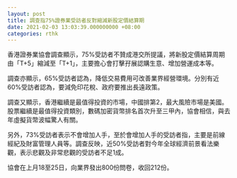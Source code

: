 ```yaml
---
layout: post
title: 調查指75%證券業受訪者反對縮減新股定價結算期
date: 2021-02-03 13:03:39.000000000 +08:00
categories: rthk
---
```


香港證券業協會調查顯示，75%受訪者不贊成港交所提議，將新股定價結算周期由「T+5」縮減至「T+1」，主要擔心會打擊孖展認購生意、增加營運成本等。

調查亦顯示，65%受訪者認為，降低交易費用可改善業界經營環境。分別有近60%受訪者認為，要減免印花稅、政府要推出長遠政策。

調查又顯示，香港繼續是最值得投資的市場，中國排第2，最大風險市場是美國。股票繼續是最值得投資類別，數碼加密貨幣排名首次升至三甲內，協會相信，與去年虛擬貨幣波幅驚人有關。

另外，73%受訪者表示不會增加人手，至於會增加人手的受訪者指，主要是前線經紀及財富管理人員等。調查反映，近50%受訪者對今年全球經濟前景看法樂觀，表示悲觀及非常悲觀的受訪者不足1成。

協會在上月18至25日，向業界發出800份問卷，收回212份。

